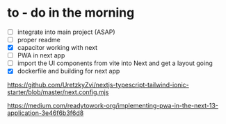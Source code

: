 # to - do in the morning

- [ ] integrate into main project (ASAP)
- [ ] proper readme
- [x] capacitor working with next
- [ ] PWA in next app
- [ ] import the UI components from vite into Next and get a layout going
- [x] dockerfile and building for next app

https://github.com/UretzkyZvi/nextjs-typescript-tailwind-ionic-starter/blob/master/next.config.mjs

https://medium.com/readytowork-org/implementing-pwa-in-the-next-13-application-3e46f6b3f6d8

